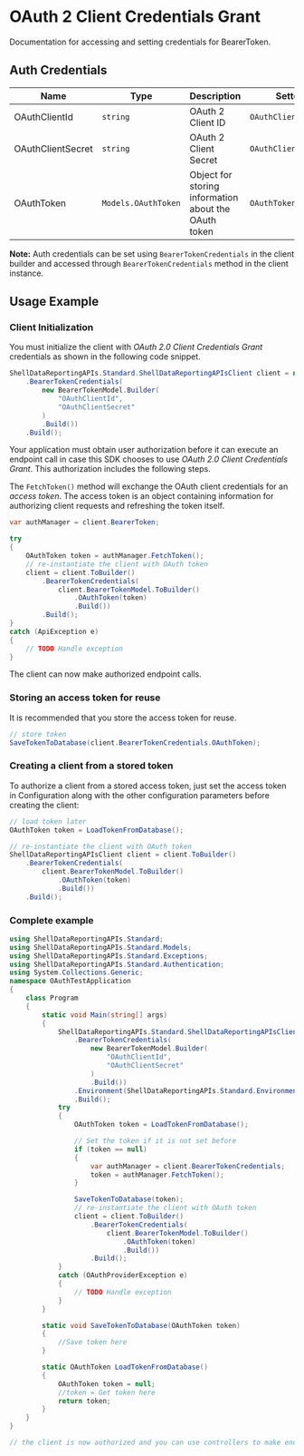 
# OAuth 2 Client Credentials Grant



Documentation for accessing and setting credentials for BearerToken.

## Auth Credentials

| Name | Type | Description | Setter | Getter |
|  --- | --- | --- | --- | --- |
| OAuthClientId | `string` | OAuth 2 Client ID | `OAuthClientId` | `OAuthClientId` |
| OAuthClientSecret | `string` | OAuth 2 Client Secret | `OAuthClientSecret` | `OAuthClientSecret` |
| OAuthToken | `Models.OAuthToken` | Object for storing information about the OAuth token | `OAuthToken` | `OAuthToken` |



**Note:** Auth credentials can be set using `BearerTokenCredentials` in the client builder and accessed through `BearerTokenCredentials` method in the client instance.

## Usage Example

### Client Initialization

You must initialize the client with *OAuth 2.0 Client Credentials Grant* credentials as shown in the following code snippet.

```csharp
ShellDataReportingAPIs.Standard.ShellDataReportingAPIsClient client = new ShellDataReportingAPIs.Standard.ShellDataReportingAPIsClient.Builder()
    .BearerTokenCredentials(
        new BearerTokenModel.Builder(
            "OAuthClientId",
            "OAuthClientSecret"
        )
        .Build())
    .Build();
```



Your application must obtain user authorization before it can execute an endpoint call in case this SDK chooses to use *OAuth 2.0 Client Credentials Grant*. This authorization includes the following steps.

The `FetchToken()` method will exchange the OAuth client credentials for an *access token*. The access token is an object containing information for authorizing client requests and refreshing the token itself.

```csharp
var authManager = client.BearerToken;

try
{
    OAuthToken token = authManager.FetchToken();
    // re-instantiate the client with OAuth token
    client = client.ToBuilder()
        .BearerTokenCredentials(
            client.BearerTokenModel.ToBuilder()
                .OAuthToken(token)
                .Build())
        .Build();
}
catch (ApiException e)
{
    // TODO Handle exception
}
```

The client can now make authorized endpoint calls.

### Storing an access token for reuse

It is recommended that you store the access token for reuse.

```csharp
// store token
SaveTokenToDatabase(client.BearerTokenCredentials.OAuthToken);
```

### Creating a client from a stored token

To authorize a client from a stored access token, just set the access token in Configuration along with the other configuration parameters before creating the client:

```csharp
// load token later
OAuthToken token = LoadTokenFromDatabase();

// re-instantiate the client with OAuth token
ShellDataReportingAPIsClient client = client.ToBuilder()
    .BearerTokenCredentials(
        client.BearerTokenModel.ToBuilder()
            .OAuthToken(token)
            .Build())
    .Build();
```

### Complete example



```csharp
using ShellDataReportingAPIs.Standard;
using ShellDataReportingAPIs.Standard.Models;
using ShellDataReportingAPIs.Standard.Exceptions;
using ShellDataReportingAPIs.Standard.Authentication;
using System.Collections.Generic;
namespace OAuthTestApplication
{
    class Program
    {
        static void Main(string[] args)
        {
            ShellDataReportingAPIs.Standard.ShellDataReportingAPIsClient client = new ShellDataReportingAPIs.Standard.ShellDataReportingAPIsClient.Builder()
                .BearerTokenCredentials(
                    new BearerTokenModel.Builder(
                        "OAuthClientId",
                        "OAuthClientSecret"
                    )
                    .Build())
                .Environment(ShellDataReportingAPIs.Standard.Environment.SIT)
                .Build();
            try
            {
                OAuthToken token = LoadTokenFromDatabase();

                // Set the token if it is not set before
                if (token == null)
                {
                    var authManager = client.BearerTokenCredentials;
                    token = authManager.FetchToken();
                }

                SaveTokenToDatabase(token);
                // re-instantiate the client with OAuth token
                client = client.ToBuilder()
                    .BearerTokenCredentials(
                        client.BearerTokenModel.ToBuilder()
                            .OAuthToken(token)
                            .Build())
                    .Build();
            }
            catch (OAuthProviderException e)
            {
                // TODO Handle exception
            }
        }

        static void SaveTokenToDatabase(OAuthToken token)
        {
            //Save token here
        }

        static OAuthToken LoadTokenFromDatabase()
        {
            OAuthToken token = null;
            //token = Get token here
            return token;
        }
    }
}

// the client is now authorized and you can use controllers to make endpoint calls
```


